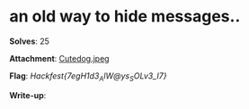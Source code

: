 # an old way to hide messages..


**Solves**: 25

**Attachment**: [Cutedog.jpeg](Cutedog.jpeg)

**Flag**:  *Hackfest{$7egH1d3_AlW@ys_SOLv3$_I7}*

**Write-up**:
